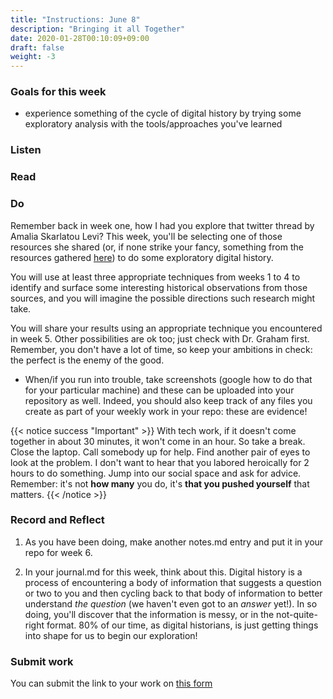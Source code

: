 ```yaml
---
title: "Instructions: June 8"
description: "Bringing it all Together"
date: 2020-01-28T00:10:09+09:00
draft: false
weight: -3
---
```


### Goals for this week

+ experience something of the cycle of digital history by trying some exploratory analysis with the tools/approaches you've learned

### Listen  

### Read

### Do

Remember back in week one, how I had you explore that twitter thread by Amalia Skarlatou Levi? This week, you'll be selecting one of those resources she shared (or, if none strike your fancy, something from the resources gathered [here](https://diaryindex.com/digitized-diaries/)) to do some exploratory digital history.

You will use at least three appropriate techniques from weeks 1 to 4 to identify and surface some interesting historical observations from those sources, and you will imagine the possible directions such research might take.

You will share your results using an appropriate technique you encountered in week 5. Other possibilities are ok too; just check with Dr. Graham first. Remember, you don't have a lot of time, so keep your ambitions in check: the perfect is the enemy of the good.

- When/if you run into trouble, take screenshots (google how to do that for your particular machine) and these can be uploaded into your repository as well. Indeed, you should also keep track of any files you create as part of your weekly work in your repo: these are evidence!

{{< notice success "Important" >}} With tech work, if it doesn't come together in about 30 minutes, it won't come in an hour. So take a break. Close the laptop. Call somebody up for help. Find another pair of eyes to look at the problem. I don't want to hear that you labored heroically for 2 hours to do something. Jump into our social space and ask for advice. Remember: it's not **how many** you do, it's **that you pushed yourself** that matters.
{{< /notice >}}

### Record and Reflect
1. As you have been doing, make another notes.md entry and put it in your repo for week 6.

2. In your journal.md for this week, think about this. Digital history is a process of encountering a body of information that suggests a question or two to you and then cycling back to that body of information to better understand _the question_ (we haven't even got to an _answer_ yet!). In so doing, you'll discover that the information is messy, or in the not-quite-right format. 80% of our time, as digital historians, is just getting things into shape for us to begin our exploration!

### Submit work

You can submit the link to your work on [this form](https://docs.google.com/forms/d/e/1FAIpQLSc3iURU-J6usI6994Hm9MkBsIViOEbnoIyqtxhmhXbFW8raAw/viewform?usp=sf_link)
